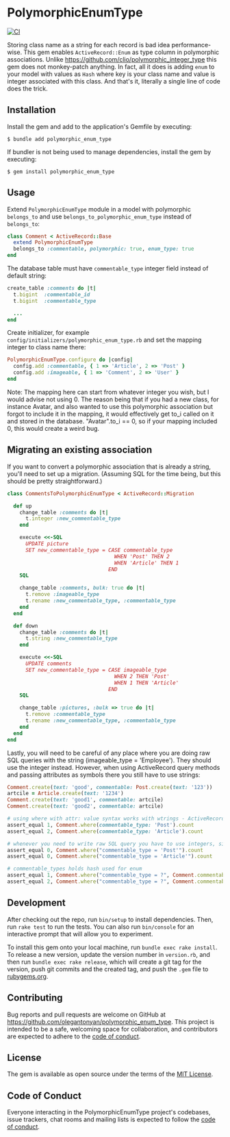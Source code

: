 # PolymorphicEnumType

[![CI](https://github.com/olegantonyan/polymorphic_enum_type/actions/workflows/ci.yml/badge.svg)](https://github.com/olegantonyan/polymorphic_enum_type/actions/workflows/ci.yml)

Storing class name as a string for each record is bad idea performance-wise. This gem enables `ActiveRecord::Enum` as type column in polymorphic associations. Unlike https://github.com/clio/polymorphic_integer_type this gem does not monkey-patch anything. In fact, all it does is adding `enum` to your model with values as `Hash` where key is your class name and value is integer associated with this class. And that's it, literally a single line of code does the trick.

## Installation

Install the gem and add to the application's Gemfile by executing:

    $ bundle add polymorphic_enum_type

If bundler is not being used to manage dependencies, install the gem by executing:

    $ gem install polymorphic_enum_type

## Usage

Extend `PolymorphicEnumType` module in a model with polymorphic `belongs_to` and use `belongs_to_polymorphic_enum_type` instead of `belongs_to`:
```ruby
class Comment < ActiveRecord::Base
  extend PolymorphicEnumType
  belongs_to :commentable, polymorphic: true, enum_type: true
end
```

The database table must have `commentable_type` integer field instead of default string:
```ruby
create_table :comments do |t|
  t.bigint  :commentable_id
  t.bigint  :commentable_type

  ...
end
```

Create initializer, for example `config/initializers/polymorphic_enum_type.rb` and set the mapping integer to class name there:
```ruby
PolymorphicEnumType.configure do |config|
  config.add :commentable, { 1 => 'Article', 2 => 'Post' }
  config.add :imageable, { 1 => 'Comment', 2 => 'User' }
end
```

Note: The mapping here can start from whatever integer you wish, but I would advise not using 0. The reason being that if you had a new class, for instance Avatar, and also wanted to use this polymorphic association but forgot to include it in the mapping, it would effectively get to_i called on it and stored in the database. "Avatar".to_i == 0, so if your mapping included 0, this would create a weird bug.

## Migrating an existing association

If you want to convert a polymorphic association that is already a string, you'll need to set up a migration. (Assuming SQL for the time being, but this should be pretty straightforward.)

```ruby
class CommentsToPolymorphicEnumType < ActiveRecord::Migration

  def up
    change_table :comments do |t|
      t.integer :new_commentable_type
    end

    execute <<-SQL
      UPDATE picture
      SET new_commentable_type = CASE commentable_type
                                   WHEN 'Post' THEN 2
                                   WHEN 'Article' THEN 1
                                 END
    SQL

    change_table :comments, bulk: true do |t|
      t.remove :imageable_type
      t.rename :new_commentable_type, :commentable_type
    end
  end

  def down
    change_table :comments do |t|
      t.string :new_commentable_type
    end

    execute <<-SQL
      UPDATE comments
      SET new_commentable_type = CASE imageable_type
                                   WHEN 2 THEN 'Post'
                                   WHEN 1 THEN 'Article'
                                 END
    SQL

    change_table :pictures, :bulk => true do |t|
      t.remove :commentable_type
      t.rename :new_commentable_type, :commentable_type
    end
  end
end
```

Lastly, you will need to be careful of any place where you are doing raw SQL queries with the string (imageable_type = 'Employee'). They should use the integer instead. However, when using ActiveRecord query methods and passing attributes as symbols there you still have to use strings:

```ruby
Comment.create(text: 'good', commentable: Post.create(text: '123'))
artcile = Article.create(text: '1234')
Comment.create(text: 'good1', commentable: artcile)
Comment.create(text: 'good2', commentable: artcile)

# using where with attr: value syntax works with wtrings - ActiveRecord converts strings to enum values prior to query
assert_equal 1, Comment.where(commentable_type: 'Post').count
assert_equal 2, Comment.where(commentable_type: 'Article').count

# whenever you need to write raw SQL query you have to use integers, since ActiveRecord no longer converts strings to integers for enum in such cases
assert_equal 0, Comment.where("commentable_type = 'Post'").count
assert_equal 0, Comment.where("commentable_type = 'Article'").count

# commentable_types holds hash used for enum
assert_equal 1, Comment.where("commentable_type = ?", Comment.commentable_types['Post']).count
assert_equal 2, Comment.where("commentable_type = ?", Comment.commentable_types['Article']).count
```

## Development

After checking out the repo, run `bin/setup` to install dependencies. Then, run `rake test` to run the tests. You can also run `bin/console` for an interactive prompt that will allow you to experiment.

To install this gem onto your local machine, run `bundle exec rake install`. To release a new version, update the version number in `version.rb`, and then run `bundle exec rake release`, which will create a git tag for the version, push git commits and the created tag, and push the `.gem` file to [rubygems.org](https://rubygems.org).

## Contributing

Bug reports and pull requests are welcome on GitHub at https://github.com/olegantonyan/polymorphic_enum_type. This project is intended to be a safe, welcoming space for collaboration, and contributors are expected to adhere to the [code of conduct](https://github.com/olegantonyan/polymorphic_enum_type/blob/master/CODE_OF_CONDUCT.md).

## License

The gem is available as open source under the terms of the [MIT License](https://opensource.org/licenses/MIT).

## Code of Conduct

Everyone interacting in the PolymorphicEnumType project's codebases, issue trackers, chat rooms and mailing lists is expected to follow the [code of conduct](https://github.com/olegantonyan/polymorphic_enum_type/blob/master/CODE_OF_CONDUCT.md).
